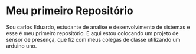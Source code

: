 # Meu primeiro Repositório 

Sou carlos Eduardo, estudante de analise e desenvolvimento de sistemas e esse 
é meu primeiro repositório. E aqui estou colocando um projeto de sensor de
presença, que fiz com meus colegas de classe utilizando um arduino uno.

